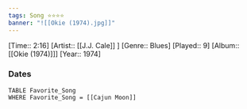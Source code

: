 ```yaml
---
tags: Song ⭐⭐⭐⭐ 
banner: "![[Okie (1974).jpg]]"
---
```

[Time:: 2:16]
[Artist:: [[J.J. Cale]] ]
[Genre:: Blues]
[Played:: 9]
[Album:: [[Okie (1974)]]]
[Year:: 1974]
### Dates
````dataview
TABLE Favorite_Song
WHERE Favorite_Song = [[Cajun Moon]]
````